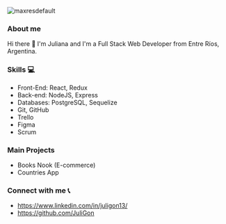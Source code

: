 ![maxresdefault](https://user-images.githubusercontent.com/102985224/200687918-aaf2668e-50b2-4bc3-8800-3911900e1b08.jpg)


### About me
Hi there 👋
I'm Juliana and I'm a Full Stack Web Developer from Entre Ríos, Argentina.

### Skills 💻
- Front-End: React, Redux
- Back-end: NodeJS, Express
- Databases: PostgreSQL, Sequelize
- Git, GitHub
- Trello
- Figma
- Scrum

### Main Projects
- Books Nook (E-commerce)
- Countries App

### Connect with me 📞
- https://www.linkedin.com/in/juligon13/
- https://github.com/JuliGon







